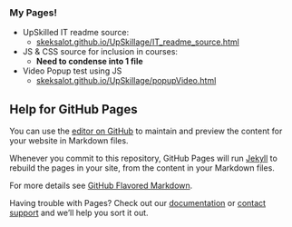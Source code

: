 ### My Pages!
- UpSkilled IT readme source:
    - [skeksalot.github.io/UpSkillage/IT_readme_source.html](https://skeksalot.github.io/UpSkillage/IT_readme_source.html)
- JS & CSS source for inclusion in courses:
    - **Need to condense into 1 file**
- Video Popup test using JS
    - [skeksalot.github.io/UpSkillage/popupVideo.html](https://skeksalot.github.io/UpSkillage/popupVideo.html)

## Help for GitHub Pages

You can use the [editor on GitHub](https://github.com/Skeksalot/UpSkillage/edit/master/README.md) to maintain and preview the content for your website in Markdown files.

Whenever you commit to this repository, GitHub Pages will run [Jekyll](https://jekyllrb.com/) to rebuild the pages in your site, from the content in your Markdown files.

For more details see [GitHub Flavored Markdown](https://guides.github.com/features/mastering-markdown/).

Having trouble with Pages? Check out our [documentation](https://help.github.com/categories/github-pages-basics/) or [contact support](https://github.com/contact) and we’ll help you sort it out.

